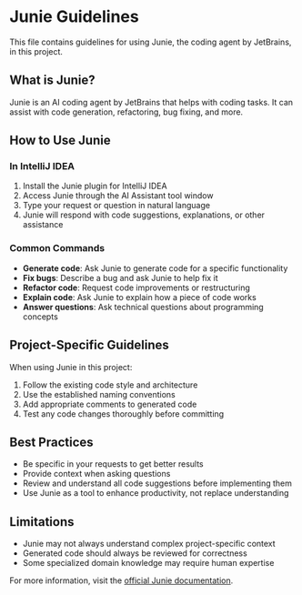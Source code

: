 # Junie Guidelines

This file contains guidelines for using Junie, the coding agent by JetBrains, in this project.

## What is Junie?

Junie is an AI coding agent by JetBrains that helps with coding tasks. It can assist with code generation, refactoring, bug fixing, and more.

## How to Use Junie

### In IntelliJ IDEA

1. Install the Junie plugin for IntelliJ IDEA
2. Access Junie through the AI Assistant tool window
3. Type your request or question in natural language
4. Junie will respond with code suggestions, explanations, or other assistance

### Common Commands

- **Generate code**: Ask Junie to generate code for a specific functionality
- **Fix bugs**: Describe a bug and ask Junie to help fix it
- **Refactor code**: Request code improvements or restructuring
- **Explain code**: Ask Junie to explain how a piece of code works
- **Answer questions**: Ask technical questions about programming concepts

## Project-Specific Guidelines

When using Junie in this project:

1. Follow the existing code style and architecture
2. Use the established naming conventions
3. Add appropriate comments to generated code
4. Test any code changes thoroughly before committing

## Best Practices

- Be specific in your requests to get better results
- Provide context when asking questions
- Review and understand all code suggestions before implementing them
- Use Junie as a tool to enhance productivity, not replace understanding

## Limitations

- Junie may not always understand complex project-specific context
- Generated code should always be reviewed for correctness
- Some specialized domain knowledge may require human expertise

For more information, visit the [official Junie documentation](https://www.jetbrains.com/guide/ai/article/junie/intellij-idea/).